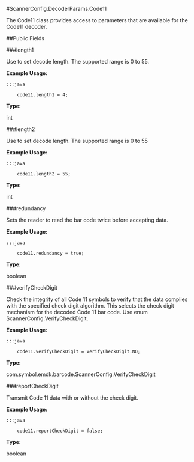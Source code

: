 #ScannerConfig.DecoderParams.Code11

The Code11 class provides access to parameters that are available for
 the Code11 decoder.



##Public Fields

###length1

Use to set decode length. The supported range is 0 to 55.









**Example Usage:**

	:::java

	 	code11.length1 = 4;


**Type:**

int

###length2

Use to set decode length. The supported range is 0 to 55









**Example Usage:**

	:::java

	 	code11.length2 = 55;


**Type:**

int

###redundancy

Sets the reader to read the bar code twice before accepting data.









**Example Usage:**

	:::java

	 	code11.redundancy = true;


**Type:**

boolean

###verifyCheckDigit

Check the integrity of all Code 11 symbols to verify that the
 data complies with the specified check digit algorithm. This
 selects the check digit mechanism for the decoded Code 11 bar
 code. Use enum ScannerConfig.VerifyCheckDigit.









**Example Usage:**

	:::java

	 	code11.verifyCheckDigit = VerifyCheckDigit.NO;


**Type:**

com.symbol.emdk.barcode.ScannerConfig.VerifyCheckDigit

###reportCheckDigit

Transmit Code 11 data with or without the check digit.









**Example Usage:**

	:::java

	 	code11.reportCheckDigit = false;


**Type:**

boolean
